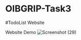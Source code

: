 # OIBGRIP-Task3

#TodoList Website

Website Demo
![Screenshot (29)](https://user-images.githubusercontent.com/113169904/200051850-58a93f79-3458-494a-ba1f-e9f686ba78e5.png)
